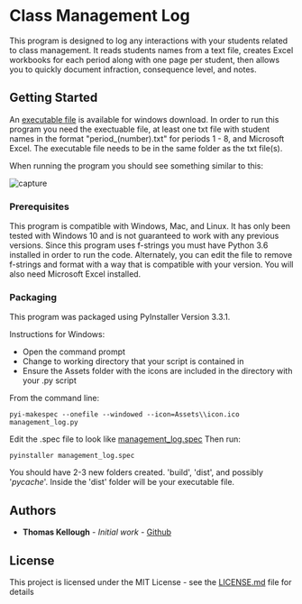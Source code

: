 # Class Management Log

This program is designed to log any interactions with your students related to class management. It reads students names from a text file, creates Excel workbooks for each period along with one page per student, then allows you to quickly document infraction, consequence level, and notes.

## Getting Started

An [executable file](management_log.exe) is available for windows download. In order to run this program you need the exectuable file, at least one txt file with student names in the format "period_(number).txt" for periods 1 - 8, and Microsoft Excel. The executable file needs to be in the same folder as the txt file(s).

When running the program you should see something similar to this:

![capture](https://user-images.githubusercontent.com/41200583/45598202-85c3b600-b99d-11e8-89f1-9d6eedc8363d.JPG)

### Prerequisites

This program is compatible with Windows, Mac, and Linux. It has only been tested with Windows 10 and is not guaranteed to work with any previous versions. Since this program uses f-strings you must have Python 3.6 installed in order to run the code. Alternately, you can edit the file to remove f-strings and format with a way that is compatible with your version. You will also need Microsoft Excel installed.

### Packaging
This program was packaged using PyInstaller Version 3.3.1. 

Instructions for Windows:
- Open the command prompt 
- Change to working directory that your script is contained in
- Ensure the Assets folder with the icons are included in the directory with your .py script

From the command line:
```
pyi-makespec --onefile --windowed --icon=Assets\\icon.ico management_log.py
```

Edit the .spec file to look like [management_log.spec](management.log.spec)
Then run:

```
pyinstaller management_log.spec
```

You should have 2-3 new folders created. 'build', 'dist', and possibly '_pycache_'.
Inside the 'dist' folder will be your executable file.

## Authors

* **Thomas Kellough** - *Initial work* - [Github](https://github.com/thomaskellough)

## License

This project is licensed under the MIT License - see the [LICENSE.md](LICENSE.md) file for details
